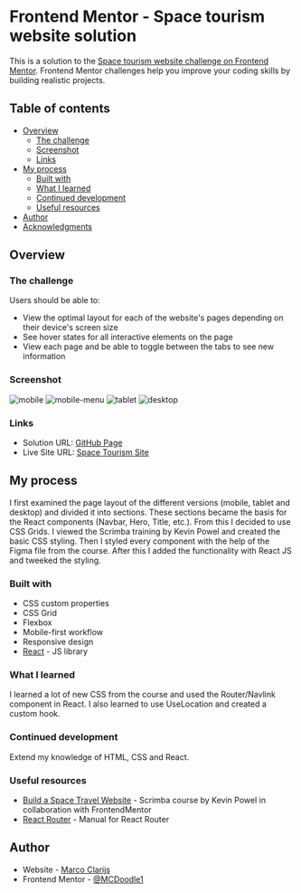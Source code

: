 # Frontend Mentor - Space tourism website solution

This is a solution to the [Space tourism website challenge on Frontend Mentor](https://www.frontendmentor.io/challenges/space-tourism-multipage-website-gRWj1URZ3). Frontend Mentor challenges help you improve your coding skills by building realistic projects. 

## Table of contents

- [Overview](#overview)
  - [The challenge](#the-challenge)
  - [Screenshot](#screenshot)
  - [Links](#links)
- [My process](#my-process)
  - [Built with](#built-with)
  - [What I learned](#what-i-learned)
  - [Continued development](#continued-development)
  - [Useful resources](#useful-resources)
- [Author](#author)
- [Acknowledgments](#acknowledgments)

## Overview

### The challenge

Users should be able to:

- View the optimal layout for each of the website's pages depending on their device's screen size
- See hover states for all interactive elements on the page
- View each page and be able to toggle between the tabs to see new information

### Screenshot

![mobile](./src/assets/screenshots/mobile.png)
![mobile-menu](./src/assets/screenshots/mobile-menu.png)
![tablet](./src/assets/screenshots/tablet.png)
![desktop](./src/assets/screenshots/desktop.png)


### Links

- Solution URL: [GitHub Page](https://github.com/MCDoodle1/space-tourism/tree/master)
- Live Site URL: [Space Tourism Site](https://mcdoodle1.github.io/space-tourism/)

## My process

I first examined the page layout of the different versions (mobile, tablet and desktop) and divided it into sections. These sections became the basis for the React components (Navbar, Hero, Title, etc.). From this I decided to use CSS Grids. I viewed the Scrimba training by Kevin Powel and created the basic CSS styling. Then I styled every component with the help of the Figma file from the course. After this I added the functionality with React JS and tweeked the styling.

### Built with

- CSS custom properties
- CSS Grid
- Flexbox
- Mobile-first workflow
- Responsive design
- [React](https://reactjs.org/) - JS library


### What I learned

I learned a lot of new CSS from the course and used the Router/Navlink component in React. I also learned to use UseLocation and created a custom hook.

### Continued development

Extend my knowledge of HTML, CSS and React.

### Useful resources

- [Build a Space Travel Website](https://scrimba.com/learn/spacetravel) - Scrimba course by Kevin Powel in collaboration with FrontendMentor
- [React Router](https://reactrouter.com/en/main) - Manual for React Router

## Author

- Website - [Marco Clarijs](https://github.com/MCDoodle1)
- Frontend Mentor - [@MCDoodle1](https://www.frontendmentor.io/profile/MCDoodle1)